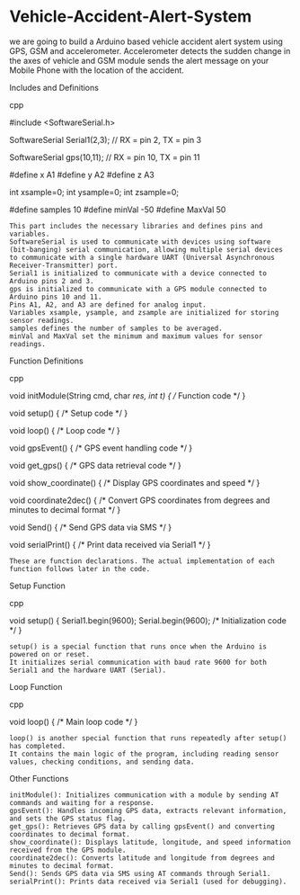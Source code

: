 # Vehicle-Accident-Alert-System
we are going to build a Arduino based vehicle accident alert system using GPS, GSM and accelerometer. Accelerometer detects the sudden change in the axes of vehicle and GSM module sends the alert message on your Mobile Phone with the location of the accident.

Includes and Definitions

cpp

#include <SoftwareSerial.h>

SoftwareSerial Serial1(2,3); // RX = pin 2, TX = pin 3

SoftwareSerial gps(10,11);   // RX = pin 10, TX = pin 11

#define x A1
#define y A2
#define z A3

int xsample=0;
int ysample=0;
int zsample=0;

#define samples 10
#define minVal -50
#define MaxVal 50

    This part includes the necessary libraries and defines pins and variables.
    SoftwareSerial is used to communicate with devices using software (bit-banging) serial communication, allowing multiple serial devices to communicate with a single hardware UART (Universal Asynchronous Receiver-Transmitter) port.
    Serial1 is initialized to communicate with a device connected to Arduino pins 2 and 3.
    gps is initialized to communicate with a GPS module connected to Arduino pins 10 and 11.
    Pins A1, A2, and A3 are defined for analog input.
    Variables xsample, ysample, and zsample are initialized for storing sensor readings.
    samples defines the number of samples to be averaged.
    minVal and MaxVal set the minimum and maximum values for sensor readings.

Function Definitions

cpp

void initModule(String cmd, char *res, int t) { /* Function code */ }

void setup() { /* Setup code */ }

void loop() { /* Loop code */ }

void gpsEvent() { /* GPS event handling code */ }

void get_gps() { /* GPS data retrieval code */ }

void show_coordinate() { /* Display GPS coordinates and speed */ }

void coordinate2dec() { /* Convert GPS coordinates from degrees and minutes to decimal format */ }

void Send() { /* Send GPS data via SMS */ }

void serialPrint() { /* Print data received via Serial1 */ }

    These are function declarations. The actual implementation of each function follows later in the code.

Setup Function

cpp

void setup() {
  Serial1.begin(9600);
  Serial.begin(9600);
  /* Initialization code */
}

    setup() is a special function that runs once when the Arduino is powered on or reset.
    It initializes serial communication with baud rate 9600 for both Serial1 and the hardware UART (Serial).

Loop Function

cpp

void loop() {
  /* Main loop code */
}

    loop() is another special function that runs repeatedly after setup() has completed.
    It contains the main logic of the program, including reading sensor values, checking conditions, and sending data.

Other Functions

    initModule(): Initializes communication with a module by sending AT commands and waiting for a response.
    gpsEvent(): Handles incoming GPS data, extracts relevant information, and sets the GPS status flag.
    get_gps(): Retrieves GPS data by calling gpsEvent() and converting coordinates to decimal format.
    show_coordinate(): Displays latitude, longitude, and speed information received from the GPS module.
    coordinate2dec(): Converts latitude and longitude from degrees and minutes to decimal format.
    Send(): Sends GPS data via SMS using AT commands through Serial1.
    serialPrint(): Prints data received via Serial1 (used for debugging).
